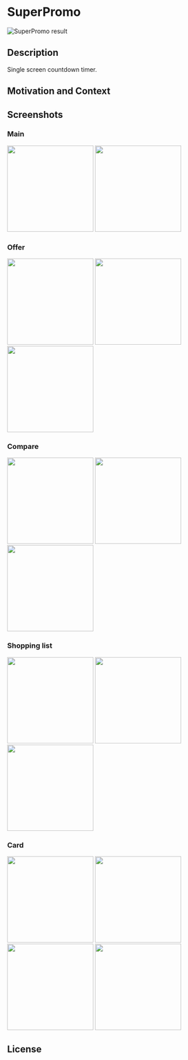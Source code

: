 # SuperPromo
![SuperPromo result](https://github.com/QArtur99/super-promo-android/workflows/Check/badge.svg)

## Description
Single screen countdown timer.

## Motivation and Context

## Screenshots

### Main
<p float="left">
<img src="/screenshots/main/1.jpg" width="200">
<img src="/screenshots/main/2.jpg" width="200">
</p>

### Offer
<p float="left">
<img src="/screenshots/offer/1.jpg" width="200">
<img src="/screenshots/offer/2.jpg" width="200">
<img src="/screenshots/offer/3.jpg" width="200">
</p>

### Compare
<p float="left">
<img src="/screenshots/compare/1.jpg" width="200">
<img src="/screenshots/compare/2.jpg" width="200">
<img src="/screenshots/compare/3.jpg" width="200">
</p>

### Shopping list
<p float="left">
<img src="/screenshots/shopping/1.jpg" width="200">
<img src="/screenshots/shopping/2.jpg" width="200">
<img src="/screenshots/shopping/3.jpg" width="200">
</p>

### Card
<p float="left">
<img src="/screenshots/card/1.jpg" width="200">
<img src="/screenshots/card/2.jpg" width="200">
<img src="/screenshots/card/3.jpg" width="200">
<img src="/screenshots/card/4.jpg" width="200">
</p>

## License

